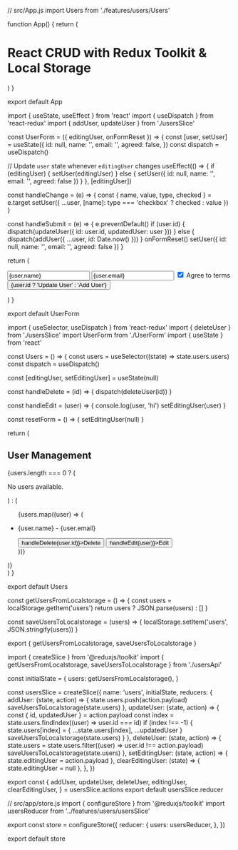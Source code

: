 // src/App.js
import Users from './features/users/Users'

function App() {
return (

<div className='App'>
<h1>React CRUD with Redux Toolkit & Local Storage</h1>
<Users />
</div>
)
}

export default App

import { useState, useEffect } from 'react'
import { useDispatch } from 'react-redux'
import { addUser, updateUser } from './usersSlice'

const UserForm = ({ editingUser, onFormReset }) => {
const [user, setUser] = useState({
id: null,
name: '',
email: '',
agreed: false,
})
const dispatch = useDispatch()

// Update `user` state whenever `editingUser` changes
useEffect(() => {
if (editingUser) {
setUser(editingUser)
} else {
setUser({ id: null, name: '', email: '', agreed: false })
}
}, [editingUser])

const handleChange = (e) => {
const { name, value, type, checked } = e.target
setUser({ ...user, [name]: type === 'checkbox' ? checked : value })
}

const handleSubmit = (e) => {
e.preventDefault()
if (user.id) {
dispatch(updateUser({ id: user.id, updatedUser: user }))
} else {
dispatch(addUser({ ...user, id: Date.now() }))
}
onFormReset()
setUser({ id: null, name: '', email: '', agreed: false })
}

return (

<form onSubmit={handleSubmit}>
<input
        name='name'
        value={user.name}
        onChange={handleChange}
        placeholder='Name'
        required
      />
<input
        name='email'
        value={user.email}
        onChange={handleChange}
        placeholder='Email'
        required
      />
<label>
<input
          type='checkbox'
          name='agreed'
          checked={user.agreed}
          onChange={handleChange}
        />
Agree to terms
</label>
<button type='submit'>{user.id ? 'Update User' : 'Add User'}</button>
</form>
)
}

export default UserForm

import { useSelector, useDispatch } from 'react-redux'
import { deleteUser } from './usersSlice'
import UserForm from './UserForm'
import { useState } from 'react'

const Users = () => {
const users = useSelector((state) => state.users.users)
const dispatch = useDispatch()

const [editingUser, setEditingUser] = useState(null)

const handleDelete = (id) => {
dispatch(deleteUser(id))
}

const handleEdit = (user) => {
console.log(user, 'hi')
setEditingUser(user)
}

const resetForm = () => {
setEditingUser(null)
}

return (

<div>
<h2>User Management</h2>
<UserForm editingUser={editingUser} onFormReset={resetForm} />
{users.length === 0 ? (
<p>No users available.</p>
) : (
<ul>
{users.map((user) => (
<li key={user.id}>
<p>
{user.name} - {user.email}
</p>
<button onClick={() => handleDelete(user.id)}>Delete</button>
<button onClick={() => handleEdit(user)}>Edit</button>
</li>
))}
</ul>
)}
</div>
)
}

export default Users

const getUsersFromLocalstorage = () => {
const users = localStorage.getItem('users')
return users ? JSON.parse(users) : []
}

const saveUsersToLocalstorage = (users) => {
localStorage.setItem('users', JSON.stringify(users))
}

export { getUsersFromLocalstorage, saveUsersToLocalstorage }

import { createSlice } from '@reduxjs/toolkit'
import { getUsersFromLocalstorage, saveUsersToLocalstorage } from './usersApi'

const initialState = {
users: getUsersFromLocalstorage(),
}

const usersSlice = createSlice({
name: 'users',
initialState,
reducers: {
addUser: (state, action) => {
state.users.push(action.payload)
saveUsersToLocalstorage(state.users)
},
updateUser: (state, action) => {
const { id, updatedUser } = action.payload
const index = state.users.findIndex((user) => user.id === id)
if (index !== -1) {
state.users[index] = { ...state.users[index], ...updatedUser }
saveUsersToLocalstorage(state.users)
}
},
deleteUser: (state, action) => {
state.users = state.users.filter((user) => user.id !== action.payload)
saveUsersToLocalstorage(state.users)
},
setEditingUser: (state, action) => {
state.editingUser = action.payload
},
clearEditingUser: (state) => {
state.editingUser = null
},
},
})

export const {
addUser,
updateUser,
deleteUser,
editingUser,
clearEditingUser,
} = usersSlice.actions
export default usersSlice.reducer

// src/app/store.js
import { configureStore } from '@reduxjs/toolkit'
import usersReducer from '../features/users/usersSlice'

export const store = configureStore({
reducer: {
users: usersReducer,
},
})

export default store
